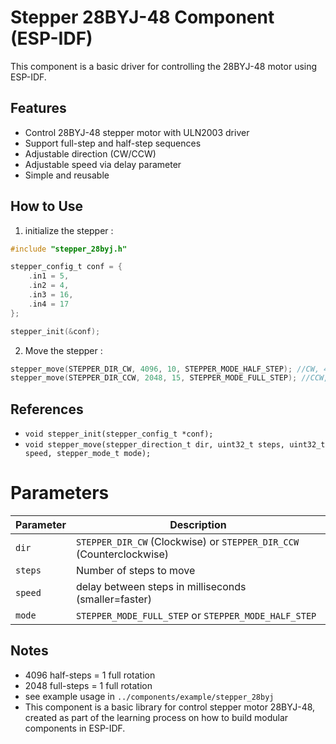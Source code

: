 # Stepper 28BYJ-48 Component (ESP-IDF)

This component is a basic driver for controlling the 28BYJ-48 motor using ESP-IDF.

## Features
- Control 28BYJ-48 stepper motor with ULN2003 driver
- Support full-step and half-step sequences
- Adjustable direction (CW/CCW)
- Adjustable speed via delay parameter
- Simple and reusable

## How to Use
1. initialize the stepper :

```c
#include "stepper_28byj.h"

stepper_config_t conf = {
    .in1 = 5,
    .in2 = 4,
    .in3 = 16,
    .in4 = 17
};

stepper_init(&conf);
```

2. Move the stepper :

```c
stepper_move(STEPPER_DIR_CW, 4096, 10, STEPPER_MODE_HALF_STEP); //CW, 4096 steps, half-step
stepper_move(STEPPER_DIR_CCW, 2048, 15, STEPPER_MODE_FULL_STEP); //CCW, 2048 steps, full-step
```
## References
- `void stepper_init(stepper_config_t *conf);`
- `void stepper_move(stepper_direction_t dir, uint32_t steps, uint32_t speed, stepper_mode_t mode);`

# Parameters

| Parameter | Description|
| --- | --- |
| `dir` | `STEPPER_DIR_CW` (Clockwise) or `STEPPER_DIR_CCW` (Counterclockwise) |
| `steps` | Number of steps to move |
| `speed` | delay between steps in milliseconds (smaller=faster) |
| `mode` | `STEPPER_MODE_FULL_STEP` or `STEPPER_MODE_HALF_STEP` |

## Notes
- 4096 half-steps = 1 full rotation
- 2048 full-steps = 1 full rotation
- see example usage in `../components/example/stepper_28byj`
- This component is a basic library for control stepper motor 28BYJ-48, created as part of the learning process on how to build modular components in ESP-IDF.



